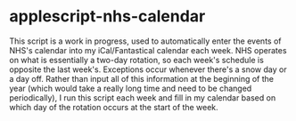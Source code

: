 applescript-nhs-calendar
========================

This script is a work in progress, used to automatically enter the events of NHS's calendar into my iCal/Fantastical calendar each week. NHS operates on what is essentially a two-day rotation, so each week's schedule is opposite the last week's. Exceptions occur whenever there's a snow day or a day off. Rather than input all of this information at the beginning of the year (which would take a really long time and need to be changed periodically), I run this script each week and fill in my calendar based on which day of the rotation occurs at the start of the week.
